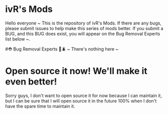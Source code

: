 # ivR's Mods
Hello everyone ~ This is the repository of ivR's Mods. If there are any bugs, please submit issues to help make this series of mods better. If you submit a BUG, and this BUG does exist, you will appear on the Bug Removal Experts list below ~.

#⛑️ Bug Removal Experts 🚫🪲
~ There's nothing here ~

# Open source it now! We'll make it even better!
Sorry guys, I don't want to open source it for now because I can maintain it, but I can be sure that I will open source it in the future 100% when I don't have the spare time to maintain it.
